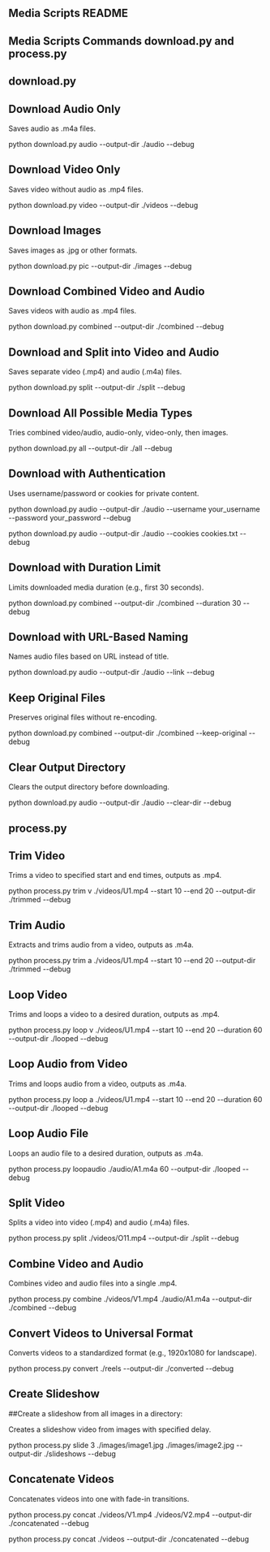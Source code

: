 ## Media Scripts README

## Media Scripts Commands download.py and process.py

## download.py

## Download Audio Only

Saves audio as .m4a files.

python download.py audio --output-dir ./audio --debug  

## Download Video Only

Saves video without audio as .mp4 files.

python download.py video --output-dir ./videos --debug  

## Download Images

Saves images as .jpg or other formats.

python download.py pic --output-dir ./images --debug  

## Download Combined Video and Audio

Saves videos with audio as .mp4 files.

python download.py combined --output-dir ./combined --debug  

## Download and Split into Video and Audio

Saves separate video (.mp4) and audio (.m4a) files.

python download.py split --output-dir ./split --debug  

## Download All Possible Media Types

Tries combined video/audio, audio-only, video-only, then images.

python download.py all --output-dir ./all --debug  

## Download with Authentication

Uses username/password or cookies for private content.

python download.py audio --output-dir ./audio --username your_username --password your_password --debug  

python download.py audio --output-dir ./audio --cookies cookies.txt --debug  

## Download with Duration Limit

Limits downloaded media duration (e.g., first 30 seconds).

python download.py combined --output-dir ./combined --duration 30 --debug  

## Download with URL-Based Naming

Names audio files based on URL instead of title.

python download.py audio --output-dir ./audio --link --debug  

## Keep Original Files

Preserves original files without re-encoding.

python download.py combined --output-dir ./combined --keep-original --debug  

## Clear Output Directory

Clears the output directory before downloading.

python download.py audio --output-dir ./audio --clear-dir --debug  

## process.py



## Trim Video

Trims a video to specified start and end times, outputs as .mp4.

python process.py trim v ./videos/U1.mp4 --start 10 --end 20 --output-dir ./trimmed --debug  

## Trim Audio

Extracts and trims audio from a video, outputs as .m4a.

python process.py trim a ./videos/U1.mp4 --start 10 --end 20 --output-dir ./trimmed --debug  

## Loop Video

Trims and loops a video to a desired duration, outputs as .mp4.

python process.py loop v ./videos/U1.mp4 --start 10 --end 20 --duration 60 --output-dir ./looped --debug  

## Loop Audio from Video

Trims and loops audio from a video, outputs as .m4a.

python process.py loop a ./videos/U1.mp4 --start 10 --end 20 --duration 60 --output-dir ./looped --debug  

## Loop Audio File

Loops an audio file to a desired duration, outputs as .m4a.

python process.py loopaudio ./audio/A1.m4a 60 --output-dir ./looped --debug  

## Split Video

Splits a video into video (.mp4) and audio (.m4a) files.

python process.py split ./videos/O11.mp4 --output-dir ./split --debug  

## Combine Video and Audio

Combines video and audio files into a single .mp4.

python process.py combine ./videos/V1.mp4 ./audio/A1.m4a --output-dir ./combined --debug  

## Convert Videos to Universal Format

Converts videos to a standardized format (e.g., 1920x1080 for landscape).

python process.py convert ./reels --output-dir ./converted --debug  

## Create Slideshow

##Create a slideshow from all images in a directory:


Creates a slideshow video from images with specified delay.

python process.py slide 3 ./images/image1.jpg ./images/image2.jpg --output-dir ./slideshows --debug  

## Concatenate Videos

Concatenates videos into one with fade-in transitions.

python process.py concat ./videos/V1.mp4 ./videos/V2.mp4 --output-dir ./concatenated --debug  

python process.py concat ./videos --output-dir ./concatenated --debug  
